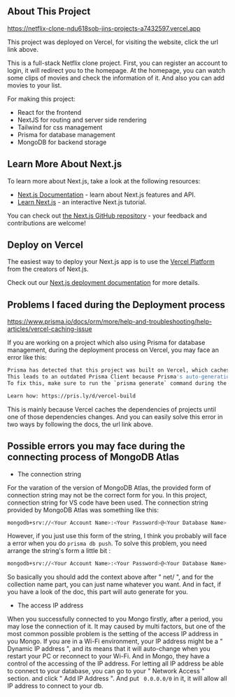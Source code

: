 
## About This Project

https://netflix-clone-ndu618sob-jins-projects-a7432597.vercel.app

This project was deployed on Vercel, for visiting the website, click the url link above.

This is a full-stack Netflix clone project. First, you can register an account to login, it will redirect you to the homepage. At the homepage, you can watch some clips of movies and check the information of it. And also you can add movies to your list.



For making this project:

- React for the frontend
- NextJS for routing and server side rendering
- Tailwind for css management
- Prisma for database management
- MongoDB for backend storage


## Learn More About Next.js

To learn more about Next.js, take a look at the following resources:

- [Next.js Documentation](https://nextjs.org/docs) - learn about Next.js features and API.
- [Learn Next.js](https://nextjs.org/learn) - an interactive Next.js tutorial.

You can check out [the Next.js GitHub repository](https://github.com/vercel/next.js/) - your feedback and contributions are welcome!

## Deploy on Vercel

The easiest way to deploy your Next.js app is to use the [Vercel Platform](https://vercel.com/new?utm_medium=default-template&filter=next.js&utm_source=create-next-app&utm_campaign=create-next-app-readme) from the creators of Next.js.

Check out our [Next.js deployment documentation](https://nextjs.org/docs/deployment) for more details.

## Problems I faced during the Deployment process

https://www.prisma.io/docs/orm/more/help-and-troubleshooting/help-articles/vercel-caching-issue

If you are working on a project which also using Prisma for database management, during the deployment process on Vercel, you may face an error like this:

```bash
Prisma has detected that this project was built on Vercel, which caches dependencies.
This leads to an outdated Prisma Client because Prisma's auto-generation isn't triggered.
To fix this, make sure to run the `prisma generate` command during the build process.

Learn how: https://pris.ly/d/vercel-build
```

This is mainly because Vercel caches the dependencies of projects until one of those dependencies changes. And you can easily solve this error in two ways by following the docs, the url link above.

## Possible errors you may face during the connecting process of MongoDB Atlas

- The connection string
  
For the varation of the version of MongoDB Atlas, the provided form of connection string may not be the correct form for you. In this project, connection string for VS code have been used. The connection string provided by MongoDB Atlas was something like this:

```bash
mongodb+srv://<Your Account Name>:<Your Password>@<Your Database Name>.<Random string>.mongodb.net/
```

However, if you just use this form of the string, I think you probably will face a error when you do ``` prisma db push ```. To solve this problem, you need arrange the string's form a little bit :

```bash
mongodb+srv://<Your Account Name>:<Your Password>@<Your Database Name>.<Random string>.mongodb.net/<Your Collection Name>?retryWrites=true&w=majority
```

So basically you should add the context above after " net/ ", and for the collection name part, you can just name whatever you want. And in fact, if you have a look of the doc, this part will auto generate for you.

- The access IP address

When you successfully connected to you Mongo firstly, after a period, you may lose the connection of it. It may caused by multi factors, but one of the most common possible problem is the setting of the access IP address in you Mongo. If you are in a Wi-Fi environment, your IP address might be a " Dynamic IP address ", and its means that it will auto-change when you restart your PC or reconnect to your Wi-Fi. And in Mongo, they have a control of the accessing of the IP address. For letting all IP address be able to connect to your database, you can go to your " Network Access " section. and click " Add IP Address ". And put ``` 0.0.0.0/0``` in it, it will allow all IP address to connect to your db. 
 

